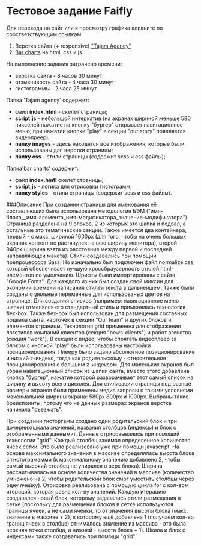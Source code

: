 # Тестовое задание Faifly
Для перехода на сайт или к просмотру графика кликните по соостветствующим ссылкам
1. Верстка сайта (+ responsive) ["Tajam Agency"](https://ant-nov.github.io/Tajam%20agency/ "Перейти на сайт")
2. [Bar charts](https://ant-nov.github.io/bar%20charts/index.html "Посмотреть") на html, css и js

На выполнение задания затрачено времени:
- верстка сайта - 8 часов 30 минут;
- отзывчивость сайта - 4 часа 30 минут;
- гистограммы - 2 часа 25 минут.

Папка 'Tajam agency' содержит:
- файл **index.html** - скелет страницы;
- **script.js** - небольшой интеркатив (на экранах шириной меньше 580 пикселей нажатие на кнопку "бургер" открывает навигационное меню;  при нажатии кнопки "play" в секции "our story" появляется видеопреер);
- **папку images** - здесь находятся все изображения, которые были использованы для верстки страницы;
- **папку css** - стили страницы (содержит scss и css файлы);

Папка'bar charts' содержит:
- файл **index.hmtl** скелет страницы;
- **script.js** - логика для отрисовки гистограмм;
- **папку styles** - стили страницы (содержит scss и css файлы).

###Описание
  При создании страницы для именования её составляющих была использованя методология БЭМ ("имя-блока__имя-элемента_имя-модификатора_значение-модификатора"). Страница разделена на 9 блоков, 2 из которых это шапка и подвал, а остальные это тематические секции. Также имеется два контейнера, первый - с макс. шириной 1600px (для того, чтобы на очень большых экранах контент не растянулся на всю ширину монитора), второй - 940px (ширина взята из расстояния между первой и последней направляющей макета).
  Стили создавались при помощий препроцессора Sass. Но изначально был подключен файл normalize.css, который обеспечивает лучшую кроссбраузерность стилей html-элементов по умолчанию.
  Шрифты были импортированы с сайта "Google Fonts". Для каждого из них был создан свой миксин для экономии времени написания стилей текста в дальнейшем. Также были созданы отдельные переменные для использованых цветов на странице. 
  Для создания списков (например: навигационное меню шапки) отменялся его стандартный стиль и применялась технология flex-box. Также flex-box был использован для размещения составных подвала сайта, карточек в секции "Our team" и других блоков и элементов страницы. Технология grid применена для отображения логотипов компаний клиентов (секция "news-clients") и работ агенства (секция "work").
  В секции с видео, чтобы спрятать видеоплеер за блоком с кнопкой "play" были использованы настройки позиционирования. Плееру было задано абсолютное позиционирование и низкий z-индекс, тогда как родительскому - относительное позиционирования с большим z-индексом.
  Для маленьких экранов был убран навигационный список из шапки сайта, вместо этого добавлена кнопка "бургер", нажатие которой разворачивает этот самый список на ширину и высоту всего дисплея.
  Для стилизации страницы под разные размеры экранов были применены медиа запросы с такими условиями максимальной ширины экрана: 580px 800px и 1000px. Выбраны такие брейкпоинты, потому что на данных размерах экранов верстка начинала "съезжать".
  
  При создании гисторгамм создано один родительский блок и три дочерних(шкала значений, названия столбцов (индексы) и блок с отображенными данными). Данные отрисовывались при помощий технологии "grid". Каждый столбец занимал определенное количество ячеек сетки. Это было реализовано уже при помощи javascript. На основе максимального значения в массиве определялась высота блока с гистограмамми (к максимальному значению добавлено 2, чтобы самый высокий столбец не упирался в верх блока). Ширина рассчитывалась на основе количества значений в массиве (количество умножено на 2, чтобы родительский блок смог уместить столбцы через одну ячейку). Отрисовка реализована с помощью цикла for с кол-вом итераций, которая равна кол-ву значений. Каждую итерацию создавался новый блок, которому задавались стили размещения в сетке (поскольку для размещения блоков в сетке используются границы ячеек, а не сами ячейки, то от значения высоты блока (макс. значение в массиве + 2), к которому ещё добавлена 1 (получаем кол-во границ ячеек в столбце) отнималось значение из массива - это была верхняя точка столбца, а нижней - высота блока + 1). Шкала и блок с индексами также создавались при помощи "grid".   
